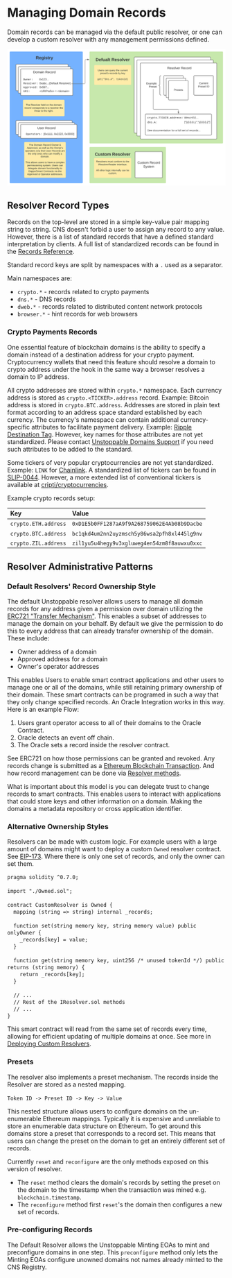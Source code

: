 # Managing Domain Records

Domain records can be managed via the default public resolver, or one can develop a custom resolver with any management permissions defined.

![](../.gitbook/assets/Record-Architecture.svg)

## Resolver Record Types

Records on the top-level are stored in a simple key-value pair mapping string to string. CNS doesn't forbid a user to assign any record to any value. However, there is a list of standard records that have a defined standard interpretation by clients. A full list of standardized records can be found in the [Records Reference](../domain-registry-essentials/records-reference.md).

Standard record keys are split by namespaces with a `.` used as a separator.

Main namespaces are:

* `crypto.*` - records related to crypto payments
* `dns.*` - DNS records
* `dweb.*` - records related to distributed content network protocols
* `browser.*` - hint records for web browsers

### Crypto Payments Records

One essential feature of blockchain domains is the ability to specify a domain instead of a destination address for your crypto payment. Cryptocurrency wallets that need this feature should resolve a domain to crypto address under the hook in the same way a browser resolves a domain to IP address.

All crypto addresses are stored within `crypto.*` namespace. Each currency address is stored as `crypto.<TICKER>.address` record. Example: Bitcoin address is stored in `crypto.BTC.address`. Addresses are stored in plain text format according to an address space standard established by each currency. The currency's namespace can contain additional currency-specific attributes to facilitate payment delivery. Example: [Ripple Destination Tag](https://xrpl.org/source-and-destination-tags.html). However, key names for those attributes are not yet standardized. Please contact [Unstoppable Domains Support](mailto:support@unstoppabledomains.com) if you need such attributes to be added to the standard.

Some tickers of very popular cryptocurrencies are not yet standardized. Example: `LINK` for [Chainlink](https://coinmarketcap.com/currencies/chainlink). A standardized list of tickers can be found in [SLIP-0044](https://github.com/satoshilabs/slips/blob/master/slip-0044.md). However, a more extended list of conventional tickers is available at [cripti/cryptocurrencies](https://github.com/crypti/cryptocurrencies/blob/master/cryptocurrencies.json).

Example crypto records setup:

| Key | Value |
| :--- | :--- |
| `crypto.ETH.address` | `0xD1E5b0FF1287aA9f9A268759062E4Ab08b9Dacbe` |
| `crypto.BTC.address` | `bc1qkd4um2nn2uyzmsch5y86wsa2pfh8xl445lg9nv` |
| `crypto.ZIL.address` | `zil1yu5u4hegy9v3xgluweg4en54zm8f8auwxu0xxc` |

## Resolver Administrative Patterns

### Default Resolvers' Record Ownership Style

The default Unstoppable resolver allows users to manage all domain records for any address given a permission over domain utilizing the [ERC721 "Transfer Mechanism"](https://eips.ethereum.org/EIPS/eip-721). This enables a subset of addresses to manage the domain on your behalf. By default we give the permission to do this to every address that can already transfer ownership of the domain. These include:

* Owner address of a domain
* Approved address for a domain
* Owner's operator addresses

This enables Users to enable smart contract applications and other users to manage one or all of the domains, while still retaining primary ownership of their domain. These smart contracts can be programed in such a way that they only change specified records. An Oracle Integration works in this way. Here is an example Flow:

1. Users grant operator access to all of their domains to the Oracle Contract.
2. Oracle detects an event off chain.
3. The Oracle sets a record inside the resolver contract.

See ERC721 on how those permissions can be granted and revoked. Any records change is submitted as a [Ethereum Blockchain Transaction](https://ethereum.org/en/whitepaper/#messages-and-transactions). And how record management can be done via [Resolver methods](https://github.com/unstoppabledomains/dot-crypto/blob/master/contracts/IResolver.sol).

What is important about this model is you can delegate trust to change records to smart contracts. This enables users to interact with applications that could store keys and other information on a domain. Making the domains a metadata repository or cross application identifier.

### Alternative Ownership Styles

Resolvers can be made with custom logic. For example users with a large amount of domains might want to deploy a custom `Owned` resolver contract. See [EIP-173](https://eips.ethereum.org/EIPS/eip-173). Where there is only one set of records, and only the owner can set them.

```text
pragma solidity ^0.7.0;

import "./Owned.sol";

contract CustomResolver is Owned {
  mapping (string => string) internal _records;

  function set(string memory key, string memory value) public onlyOwner {
    _records[key] = value;
  }

  function get(string memory key, uint256 /* unused tokenId */) public returns (string memory) {
    return _records[key];
  }

  // ...
  // Rest of the IResolver.sol methods
  // ...
}
```

This smart contract will read from the same set of records every time, allowing for efficient updating of multiple domains at once. See more in [Deploying Custom Resolvers](deploying-custom-resolver.md).

### Presets

The resolver also implements a preset mechanism. The records inside the Resolver are stored as a nested mapping.

`Token ID -> Preset ID -> Key -> Value`

This nested structure allows users to configure domains on the un-enumerable Ethereum mappings. Typically it is expensive and unreliable to store an enumerable data structure on Ethereum. To get around this domains store a preset that corresponds to a record set. This means that users can change the preset on the domain to get an entirely different set of records.

Currently `reset` and `reconfigure` are the only methods exposed on this version of resolver.

* The `reset` method clears the domain's records by setting the preset on the domain to the timestamp when the transaction was mined e.g. `blockchain.timestamp`.
* The `reconfigure` method first `reset`'s the domain then configures a new set of records.

### Pre-configuring Records

The Default Resolver allows the Unstoppable Minting EOAs to mint and preconfigure domains in one step. This `preconfigure` method only lets the Minting EOAs configure unowned domains not names already minted to the CNS Registry.

